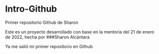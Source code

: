 # Intro-Github
 Primer repositorio Github de Sharon


Este es un proyecto desarrollado con base en la mentoria del 21 de enero de 2022, hecha por ###Sharon Alcántara


Ya me salió mi primer repositorio en Github 